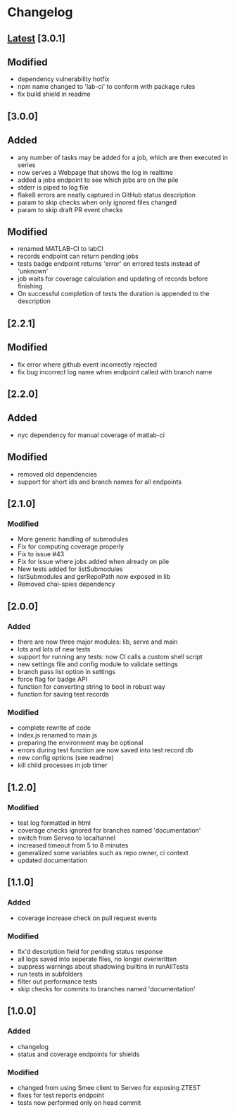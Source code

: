 # Changelog

## [Latest](https://github.com/cortex-lab/matlab-ci/commits/master) [3.0.1]

## Modified

 - dependency vulnerability hotfix
 - npm name changed to 'lab-ci' to conform with package rules
 - fix build shield in readme
 
 ## [3.0.0]
 
## Added

 - any number of tasks may be added for a job, which are then executed in series 
 - now serves a Webpage that shows the log in realtime
 - added a jobs endpoint to see which jobs are on the pile
 - stderr is piped to log file
 - flake8 errors are neatly captured in GitHub status description
 - param to skip checks when only ignored files changed
 - param to skip draft PR event checks 
 
 ## Modified
 
 - renamed MATLAB-CI to labCI
 - records endpoint can return pending jobs
 - tests badge endpoint returns 'error' on errored tests instead of 'unknown'
 - job waits for coverage calculation and updating of records before finishing
 - On successful completion of tests the duration is appended to the description
 
## [2.2.1]

## Modified

 - fix error where github event incorrectly rejected
 - fix bug incorrect log name when endpoint called with branch name
 
## [2.2.0]

## Added
 - nyc dependency for manual coverage of matlab-ci

## Modified

 - removed old dependencies
 - support for short ids and branch names for all endpoints
 
## [2.1.0]

### Modified
 - More generic handling of submodules
 - Fix for computing coverage properly
 - Fix to issue #43 
 - Fix for issue where jobs added when already on pile
 - New tests added for listSubmodules
 - listSubmodules and gerRepoPath now exposed in lib
 - Removed chai-spies dependency 


## [2.0.0]

### Added

 - there are now three major modules: lib, serve and main
 - lots and lots of new tests
 - support for running any tests: now CI calls a custom shell script
 - new settings file and config module to validate settings
 - branch pass list option in settings
 - force flag for badge API
 - function for converting string to bool in robust way
 - function for saving test records

 
### Modified
 
 - complete rewrite of code
 - index.js renamed to main.js
 - preparing the environment may be optional
 - errors during test function are now saved into test record db
 - new config options (see readme)
 - kill child processes in job timer
 
   
## [1.2.0]
### Modified

- test log formatted in html
- coverage checks ignored for branches named 'documentation' 
- switch from Serveo to localtunnel
- increased timeout from 5 to 8 minutes
- generalized some variables such as repo owner, ci context
- updated documentation

## [1.1.0]
### Added

- coverage increase check on pull request events

### Modified

- fix'd description field for pending status response
- all logs saved into seperate files, no longer overwritten
- suppress warnings about shadowing builtins in runAllTests
- run tests in subfolders
- filter out performance tests
- skip checks for commits to branches named 'documentation'

## [1.0.0]
### Added

- changelog
- status and coverage endpoints for shields

### Modified

- changed from using Smee client to Serveo for exposing ZTEST
- fixes for test reports endpoint
- tests now performed only on head commit
